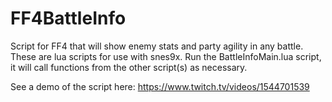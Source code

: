 # FF4BattleInfo
Script for FF4 that will show enemy stats and party agility in any battle. These are lua scripts for use with snes9x. Run the BattleInfoMain.lua script, it will call functions from the other script(s) as necessary.

See a demo of the script here: https://www.twitch.tv/videos/1544701539
